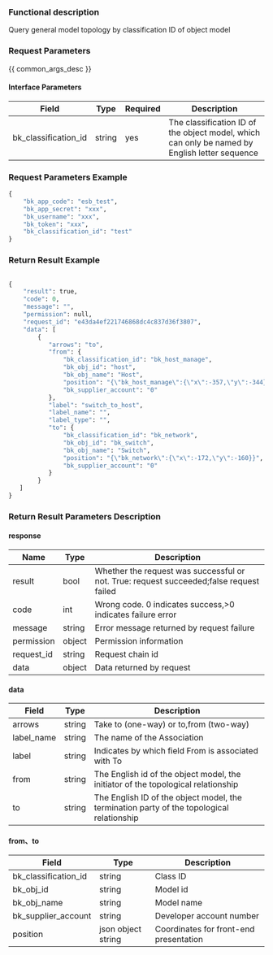 ### Functional description

Query general model topology by classification ID of object model

### Request Parameters

{{ common_args_desc }}

#### Interface Parameters

| Field                  | Type      | Required   | Description                                    |
|----------------------|------------|--------|------------------------------------------|
| bk_classification_id |string      | yes   | The classification ID of the object model, which can only be named by English letter sequence|


### Request Parameters Example

```python
{
    "bk_app_code": "esb_test",
    "bk_app_secret": "xxx",
    "bk_username": "xxx",
    "bk_token": "xxx",
    "bk_classification_id": "test"
}
```

### Return Result Example

```python

{
    "result": true,
    "code": 0,
    "message": "",
    "permission": null,
    "request_id": "e43da4ef221746868dc4c837d36f3807",
    "data": [
        {
           "arrows": "to",
           "from": {
               "bk_classification_id": "bk_host_manage",
               "bk_obj_id": "host",
               "bk_obj_name": "Host",
               "position": "{\"bk_host_manage\":{\"x\":-357,\"y\":-344},\"lhmtest\":{\"x\":163,\"y\":75}}",
               "bk_supplier_account": "0"
           },
           "label": "switch_to_host",
           "label_name": "",
           "label_type": "",
           "to": {
               "bk_classification_id": "bk_network",
               "bk_obj_id": "bk_switch",
               "bk_obj_name": "Switch",
               "position": "{\"bk_network\":{\"x\":-172,\"y\":-160}}",
               "bk_supplier_account": "0"
           }
        }
   ]
}
```

### Return Result Parameters Description
#### response

| Name    | Type   | Description                                       |
| ------- | ------ | ------------------------------------------ |
| result  | bool   | Whether the request was successful or not. True: request succeeded;false request failed|
| code    |  int    | Wrong code. 0 indicates success,>0 indicates failure error    |
| message | string |Error message returned by request failure                     |
| permission    |  object |Permission information    |
| request_id    |  string |Request chain id    |
| data    |  object |Data returned by request                             |

#### data

| Field       | Type      | Description                               |
|------------|-----------|------------------------------------|
| arrows     |  string    | Take to (one-way) or to,from (two-way)|
| label_name | string    | The name of the Association                     |
| label      |  string    | Indicates by which field From is associated with To     |
| from       |  string    | The English id of the object model, the initiator of the topological relationship|
| to         |  string    | The English ID of the object model, the termination party of the topological relationship|

#### from、to
| Field       | Type      | Description                               |
|------------|-----------|------------------------------------|
|bk_classification_id| string| Class ID|
|  bk_obj_id    | string     | Model id|
|  bk_obj_name    | string     | Model name|
| bk_supplier_account | string |Developer account number   |
| position             |  json object string |Coordinates for front-end presentation   |
